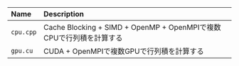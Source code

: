 |Name|Description|
|:--|:--|
|`cpu.cpp`|Cache Blocking + SIMD + OpenMP + OpenMPIで複数CPUで行列積を計算する|
|`gpu.cu`|CUDA + OpenMPIで複数GPUで行列積を計算する|
